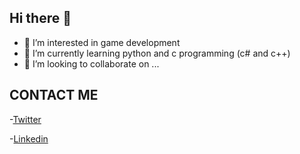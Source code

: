 ## Hi there 👋 


- 👀 I’m interested in game development
- 🌱 I’m currently learning python and c programming (c# and c++)
- 💞️ I’m looking to collaborate on ...
## CONTACT ME

-[Twitter](https://twitter.com/barissonn)

-[Linkedin](https://www.linkedin.com/in/bar%C4%B1%C5%9F-demiro%C4%9F-7b9985214/)


<!---
barissdev/barissdev is a ✨ special ✨ repository because its `README.md` (this file) appears on your GitHub profile.
You can click the Preview link to take a look at your changes.
--->
